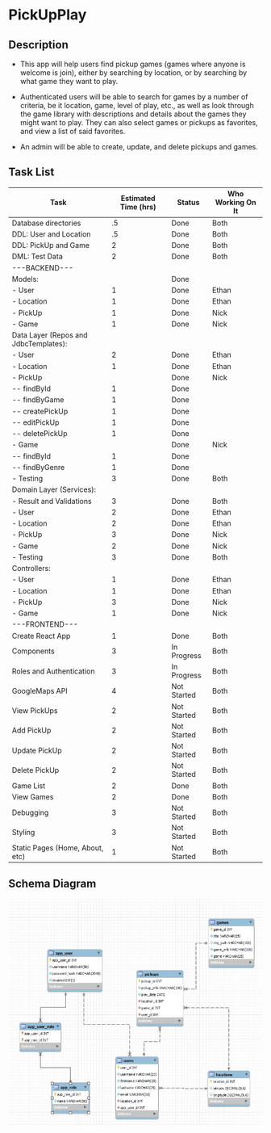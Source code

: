 # PickUpPlay

## Description

+ This app will help users find pickup games (games where anyone is welcome is join), either by searching by location, 
or by searching by what game they want to play.

+ Authenticated users will be able to search for games by a number of criteria, be it location, game, level of play, etc.,
as well as look through the game library with descriptions and details about the games they might want to play. 
They can also select games or pickups as favorites, and view a list of said favorites.

+ An admin will be able to create, update, and delete pickups and games.


## Task List

| Task                                  | Estimated Time (hrs) | Status      | Who Working On It |
|---------------------------------------|----------------------|-------------|-------------------|
| Database directories                  | .5                   | Done        | Both              |
| DDL: User and Location                | .5                   | Done        | Both              |
| DDL: PickUp and Game                  | 2                    | Done        | Both              |
| DML: Test Data                        | 2                    | Done        | Both              |
| ---BACKEND---                         |                      |             |                   |
| Models:                               |                      | Done        |                   |
| - User                                | 1                    | Done        | Ethan             |
| - Location                            | 1                    | Done        | Ethan             |
| - PickUp                              | 1                    | Done        | Nick              |
| - Game                                | 1                    | Done        | Nick              |
| Data Layer (Repos and JdbcTemplates): |                      |             |                   |
| - User                                | 2                    | Done        | Ethan             |
| - Location                            | 1                    | Done        | Ethan             |
| - PickUp                              |                      | Done        | Nick              |
| -- findById                           | 1                    | Done        |                   |
| -- findByGame                         | 1                    | Done        |                   |
| -- createPickUp                       | 1                    | Done        |                   |
| -- editPickUp                         | 1                    | Done        |                   |
| -- deletePickUp                       | 1                    | Done        |                   |
| - Game                                |                      | Done        | Nick              |
| -- findById                           | 1                    | Done        |                   |
| -- findByGenre                        | 1                    | Done        |                   |
| - Testing                             | 3                    | Done        | Both              |
| Domain Layer (Services):              |                      |             |                   |
| - Result and Validations              | 3                    | Done        | Both              |
| - User                                | 2                    | Done        | Ethan             |
| - Location                            | 2                    | Done        | Ethan             |
| - PickUp                              | 3                    | Done        | Nick              |
| - Game                                | 2                    | Done        | Nick              |
| - Testing                             | 3                    | Done        | Both              |
| Controllers:                          |                      |             |                   |
| - User                                | 1                    | Done        | Ethan             |
| - Location                            | 1                    | Done        | Ethan             |
| - PickUp                              | 3                    | Done        | Nick              |
| - Game                                | 1                    | Done        | Nick              |
| ---FRONTEND---                        |                      |             |                   |
| Create React App                      | 1                    | Done        | Both              |
| Components                            | 3                    | In Progress | Both              |
| Roles and Authentication              | 3                    | In Progress | Both              |
| GoogleMaps API                        | 4                    | Not Started | Both              |
| View PickUps                          | 2                    | Not Started | Both              |
| Add PickUp                            | 2                    | Not Started | Both              |
| Update PickUp                         | 2                    | Not Started | Both              |
| Delete PickUp                         | 2                    | Not Started | Both              |
| Game List                             | 2                    | Done        | Both              |
| View Games                            | 2                    | Done        | Both              |
| Debugging                             | 3                    | Not Started | Both              |
| Styling                               | 3                    | Not Started | Both              |
| Static Pages (Home, About, etc)       | 1                    | Not Started | Both              |

## Schema Diagram

![](game_finder_schema.JPG)

